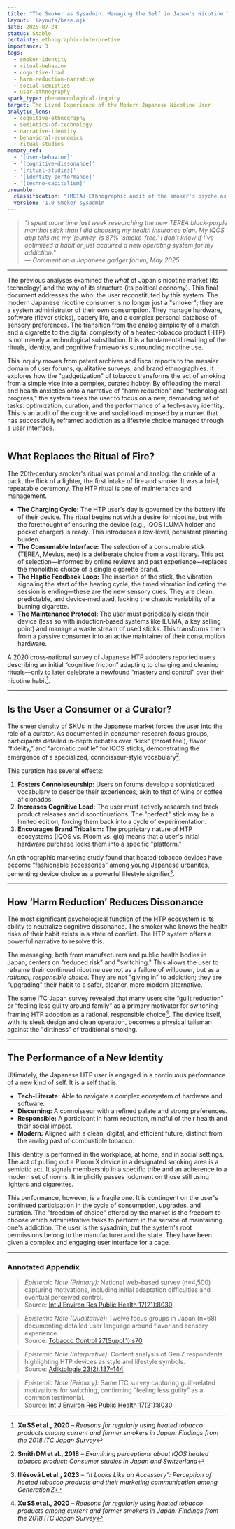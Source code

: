```yaml
---
title: "The Smoker as Sysadmin: Managing the Self in Japan's Nicotine Technopoly"
layout: 'layouts/base.njk'
date: 2025-07-24
status: Stable
certainty: ethnographic-interpretive
importance: 3
tags:
  - smoker-identity
  - ritual-behavior
  - cognitive-load
  - harm-reduction-narrative
  - social-semiotics
  - user-ethnography
spark_type: phenomenological-inquiry
target: The Lived Experience of the Modern Japanese Nicotine User
analytic_lens:
  - cognitive-ethnography
  - semiotics-of-technology
  - narrative-identity
  - behavioral-economics
  - ritual-studies
memory_ref:
  - '[user-behavior]'
  - '[cognitive-dissonance]'
  - '[ritual-studies]'
  - '[identity-performance]'
  - '[techno-capitalism]'
preamble:
  classification: "[META] Ethnographic audit of the smoker's psyche as a managed information system."
  version: '1.0-smoker-sysadmin'
---
```


> _"I spent more time last week researching the new TEREA black-purple menthol stick than I did choosing my health insurance plan. My IQOS app tells me my 'journey' is 87% 'smoke-free.' I don't know if I've optimized a habit or just acquired a new operating system for my addiction."_  
> — _Comment on a Japanese gadget forum, May 2025_

---

The previous analyses examined the _what_ of Japan's nicotine market (its technology) and the _why_ of its structure (its political economy). This final document addresses the _who_: the user reconstituted by this system. The modern Japanese nicotine consumer is no longer just a "smoker"; they are a system administrator of their own consumption. They manage hardware, software (flavor sticks), battery life, and a complex personal database of sensory preferences. The transition from the analog simplicity of a match and a cigarette to the digital complexity of a heated-tobacco product (HTP) is not merely a technological substitution. It is a fundamental rewiring of the rituals, identity, and cognitive frameworks surrounding nicotine use.

This inquiry moves from patent archives and fiscal reports to the messier domain of user forums, qualitative surveys, and brand ethnographies. It explores how the "gadgetization" of tobacco transforms the act of smoking from a simple vice into a complex, curated hobby. By offloading the moral and health anxieties onto a narrative of "harm reduction" and "technological progress," the system frees the user to focus on a new, demanding set of tasks: optimization, curation, and the performance of a tech-savvy identity. This is an audit of the cognitive and social load imposed by a market that has successfully reframed addiction as a lifestyle choice managed through a user interface.

---

## What Replaces the Ritual of Fire?

The 20th‑century smoker's ritual was primal and analog: the crinkle of a pack, the flick of a lighter, the first intake of fire and smoke. It was a brief, repeatable ceremony. The HTP ritual is one of maintenance and management.

- **The Charging Cycle:** The HTP user's day is governed by the battery life of their device. The ritual begins not with a desire for nicotine, but with the forethought of ensuring the device (e.g., IQOS ILUMA holder and pocket charger) is ready. This introduces a low‑level, persistent planning burden.
- **The Consumable Interface:** The selection of a consumable stick (TEREA, Mevius, neo) is a deliberate choice from a vast library. This act of selection—informed by online reviews and past experience—replaces the monolithic choice of a single cigarette brand.
- **The Haptic Feedback Loop:** The insertion of the stick, the vibration signaling the start of the heating cycle, the timed vibration indicating the session is ending—these are the new sensory cues. They are clean, predictable, and device‑mediated, lacking the chaotic variability of a burning cigarette.
- **The Maintenance Protocol:** The user must periodically clean their device (less so with induction‑based systems like ILUMA, a key selling point) and manage a waste stream of used sticks. This transforms them from a passive consumer into an active maintainer of their consumption hardware.

A 2020 cross‑national survey of Japanese HTP adopters reported users describing an initial “cognitive friction” adapting to charging and cleaning rituals—only to later celebrate a newfound “mastery and control” over their nicotine habit[^1].

---

## Is the User a Consumer or a Curator?

The sheer density of SKUs in the Japanese market forces the user into the role of a curator. As documented in consumer‑research focus groups, participants detailed in‑depth debates over “kick” (throat feel), flavor “fidelity,” and “aromatic profile” for IQOS sticks, demonstrating the emergence of a specialized, connoisseur‑style vocabulary[^2].

This curation has several effects:

1.  **Fosters Connoisseurship:** Users on forums develop a sophisticated vocabulary to describe their experiences, akin to that of wine or coffee aficionados.
2.  **Increases Cognitive Load:** The user must actively research and track product releases and discontinuations. The "perfect" stick may be a limited edition, forcing them back into a cycle of experimentation.
3.  **Encourages Brand Tribalism:** The proprietary nature of HTP ecosystems (IQOS vs. Ploom vs. glo) means that a user's initial hardware purchase locks them into a specific "platform."

An ethnographic marketing study found that heated‑tobacco devices have become “fashionable accessories” among young Japanese urbanites, cementing device choice as a powerful lifestyle signifier[^3].

---

## How ‘Harm Reduction’ Reduces Dissonance

The most significant psychological function of the HTP ecosystem is its ability to neutralize cognitive dissonance. The smoker who knows the health risks of their habit exists in a state of conflict. The HTP system offers a powerful narrative to resolve this.

The messaging, both from manufacturers and public health bodies in Japan, centers on "reduced risk" and "switching." This allows the user to reframe their continued nicotine use not as a failure of willpower, but as a _rational, responsible choice_. They are not "giving in" to addiction; they are "upgrading" their habit to a safer, cleaner, more modern alternative.

The same ITC Japan survey revealed that many users cite “guilt reduction” or “feeling less guilty around family” as a primary motivator for switching—framing HTP adoption as a rational, responsible choice[^4]. The device itself, with its sleek design and clean operation, becomes a physical talisman against the "dirtiness" of traditional smoking.

---

## The Performance of a New Identity

Ultimately, the Japanese HTP user is engaged in a continuous performance of a new kind of self. It is a self that is:

- **Tech‑Literate:** Able to navigate a complex ecosystem of hardware and software.
- **Discerning:** A connoisseur with a refined palate and strong preferences.
- **Responsible:** A participant in harm reduction, mindful of their health and their social impact.
- **Modern:** Aligned with a clean, digital, and efficient future, distinct from the analog past of combustible tobacco.

This identity is performed in the workplace, at home, and in social settings. The act of pulling out a Ploom X device in a designated smoking area is a semiotic act. It signals membership in a specific tribe and an adherence to a modern set of norms. It implicitly passes judgment on those still using lighters and cigarettes.

This performance, however, is a fragile one. It is contingent on the user's continued participation in the cycle of consumption, upgrades, and curation. The "freedom of choice" offered by the market is the freedom to choose which administrative tasks to perform in the service of maintaining one's addiction. The user is the sysadmin, but the system's root permissions belong to the manufacturer and the state. They have been given a complex and engaging user interface for a cage.

---

### Annotated Appendix

[^1]: **Xu SS et al., 2020** – _Reasons for regularly using heated tobacco products among current and former smokers in Japan: Findings from the 2018 ITC Japan Survey_

> _Epistemic Note (Primary):_ National web-based survey (n≈4,500) capturing motivations, including initial adaptation difficulties and eventual perceived control.  
> Source: [Int J Environ Res Public Health 17(21):8030](https://www.mdpi.com/1660-4601/17/21/8030)

[^2]: **Smith DM et al., 2018** – _Examining perceptions about IQOS heated tobacco product: Consumer studies in Japan and Switzerland_

> _Epistemic Note (Qualitative):_ Twelve focus groups in Japan (n=68) documenting detailed user language around flavor and sensory experience.  
> Source: [Tobacco Control 27(Suppl 1):s70](https://tobaccocontrol.bmj.com/content/27/Suppl_1/s70)

[^3]: **Illésová L et al., 2023** – _“It Looks Like an Accessory”: Perception of heated tobacco products and their marketing communication among Generation Z_

> _Epistemic Note (Interpretive):_ Content analysis of Gen Z respondents highlighting HTP devices as style and lifestyle symbols.  
> Source: [Adiktologie 23(2):137–144](https://doi.org/10.35198/01-2023-001-0002)

[^4]: **Xu SS et al., 2020** – _Reasons for regularly using heated tobacco products among current and former smokers in Japan: Findings from the 2018 ITC Japan Survey_

> _Epistemic Note (Primary):_ Same ITC survey capturing guilt‑related motivations for switching, confirming “feeling less guilty” as a common testimonial.  
> Source: [Int J Environ Res Public Health 17(21):8030](https://www.mdpi.com/1660-4601/17/21/8030)
